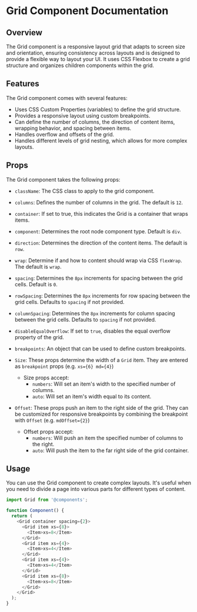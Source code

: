 # Grid Component Documentation

## Overview

The Grid component is a responsive layout grid that adapts to screen size and orientation, ensuring consistency across layouts and is designed to provide a flexible way to layout your UI. It uses CSS Flexbox to create a grid structure and organizes children components within the grid.

## Features

The Grid component comes with several features:

- Uses CSS Custom Properties (variables) to define the grid structure.
- Provides a responsive layout using custom breakpoints.
- Can define the number of columns, the direction of content items, wrapping behavior, and spacing between items.
- Handles overflow and offsets of the grid.
- Handles different levels of grid nesting, which allows for more complex layouts.

## Props

The Grid component takes the following props:

- `className`: The CSS class to apply to the grid component.
- `columns`: Defines the number of columns in the grid. The default is `12`.
- `container`: If set to true, this indicates the Grid is a container that wraps items.
- `component`: Determines the root node component type. Default is `div`.
- `direction`: Determines the direction of the content items. The default is `row`.
- `wrap`: Determine if and how to content should wrap via CSS `flexWrap`. The default is `wrap`.
- `spacing`: Determines the `8px` increments for spacing between the grid cells. Default is `0`.
- `rowSpacing`: Determines the `8px` increments for row spacing between the grid cells. Defaults to `spacing` if not provided.
- `columnSpacing`: Determines the `8px` increments for column spacing between the grid cells. Defaults to `spacing` if not provided.
- `disableEqualOverflow`: If set to `true`, disables the equal overflow property of the grid.
- `breakpoints`: An object that can be used to define custom breakpoints.

- `Size`: These props determine the width of a `Grid` item. They are entered as `breakpoint` props (e.g. `xs={6} md={4}`)

  - Size props accept:
    - `numbers`: Will set an item's width to the specified number of columns.
    - `auto`: Will set an item's width equal to its content.

- `Offset`: These props push an item to the right side of the grid. They can be customized for responsive breakpoints by combining the breakpoint with `Offset` (e.g. `mdOffset={2}`)

  - Offset props accept:
    - `numbers`: Will push an item the specified number of columns to the right.
    - `auto`: Will push the item to the far right side of the grid container.

## Usage

You can use the Grid component to create complex layouts. It's useful when you need to divide a page into various parts for different types of content.

```javascript
import Grid from '@components';

function Component() {
  return (
    <Grid container spacing={2}>
      <Grid item xs={8}>
        <Item>xs=8</Item>
      </Grid>
      <Grid item xs={4}>
        <Item>xs=4</Item>
      </Grid>
      <Grid item xs={4}>
        <Item>xs=4</Item>
      </Grid>
      <Grid item xs={8}>
        <Item>xs=8</Item>
      </Grid>
    </Grid>
  );
}
```
